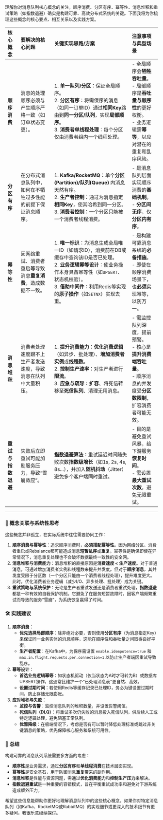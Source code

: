 理解你对消息队列核心概念的关注。顺序消费、分区有序、幂等性、消息堆积和重试策略（如指数退避）确实是构建可靠、高效分布式系统的关键。下面我将为你梳理这些概念的核心要点、相互关系以及实践方案。

| 核心概念 | 要解决的核心问题 | 关键实现思路/方案 | 注意事项与典型场景 |
| :--- | :--- | :--- | :--- |
| **顺序消费** | 消息的处理顺序必须与产生顺序严格一致（如订单状态变更）。 | 1. **单一队列/分区**：保证全局顺序。<br>2. **分区有序**：将需保序的消息（如同一订单ID）通过**相同Key**路由到**同一分区/队列**，实现**局部顺序**。<br>3. **消费者单线程处理**：每个分区仅由消费者组内一个线程处理。 | - 全局顺序会**牺牲吞吐量**。<br>- 局部顺序是**吞吐量与顺序性**的更好权衡。<br>- 业务逻辑需**幂等**，以应对潜在的重复和乱序风险。 |
| **分区有序** | 在分布式消息队列中，如何在不牺牲过多性能的前提下保证消息顺序。 | 1. **Kafka/RocketMQ**：单个**分区(Partition)/队列(Queue)** 内消息天然有序。<br>2. **生产者控制**：通过为消息指定**相同Key**，使其哈希到同一分区。<br>3. **消费者控制**：一个分区只能被一个消费者线程消费。 | - 是消息队列层面实现顺序消费的**基础机制**。<br>- **分区间无序**，仅**分区内有序**。 |
| **幂等性** | 因网络重试、消费者重启等导致消息**重复消费**，造成数据不一致。 | 1. **唯一标识**：为消息生成全局唯一ID（如请求ID），消费前在DB或缓存中查询该ID是否已处理。<br>2. **业务逻辑幂等设计**：使业务操作本身具备幂等性（如`UPSERT`、状态机校验）。<br>3. **借助中间件**：利用Redis等实现的**原子操作**（如`SETNX`）实现去重。 | - 是构建可靠消息系统的**必备措施**。<br>- 即使在顺序消费场景下，也**必须**实现幂等，以防万一。 |
| **消息堆积** | 消费者处理速度跟不上生产者发送速度，导致消息在队列中大量积压。 | 1. **提升消费能力**：**优化消费逻辑**（如异步、批处理）、**增加消费者实例**或**线程数**。<br>2. **控制生产速率**：对生产者进行**限流**。<br>3. **应急与疏导**：**扩容**、将死信转移至**死信队列**、清理无用消息。 | - 需监控队列深度，提前预警。<br>- 核心是**提升消费端吞吐量**。<br>- 顺序消息的并发度受**分区数限制**，扩容消费者可能无效。 |
| **重试与指数退避** | 失败后立即重试可能加剧服务压力，导致“雪崩效应”。 | **指数退避算法**：重试延迟时间随失败次数**指数级增长**（如1s, 2s, 4s, 8s...），并加入**随机抖动**（Jitter）避免多个客户端同时重试。 | - 目的是避免重试风暴，给下游服务**恢复时间**。<br>- 需设置**最大重试次数**，避免无限重试。 |

---

### 🔄 概念关联与系统性思考

这些概念并非孤立，在实际系统中往往需要协同工作：

1.  **顺序消费与幂等性**：追求顺序消费时，**必须搭配幂等性**。因为网络分区、消费者重启或Rebalance都可能造成消息**短暂乱序**或**重复**。幂等性是确保即使在异常情况下，消息重复处理也不会破坏数据最终一致性的安全网。
2.  **消息堆积与消费能力**：消息堆积的直接原因是**消费速度 < 生产速度**。对于普通消息，可通过增加消费者实例和线程数来提升并发度。但对于**顺序消息**，其并发度受限于分区数（一个分区只能由一个消费者线程处理），提升难度更大。此时，优化消费者业务逻辑（减少I/O、异步处理、批处理）成为关键。
3.  **重试策略与系统保护**：无论是生产者重试发送还是消费者重试处理，**指数退避**都是一种有效的自我保护机制。它避免了在服务短暂故障时，因客户端频繁重试而导致的服务“雪崩”，为系统恢复赢得了时间。

### 🛠️ 实践建议

1.  **顺序消费**：
    *   **优先选择局部顺序**：除非绝对必要，否则使用**分区有序**（为消息指定Key）来保证同一业务实体的消息顺序，这能在顺序性和吞吐量之间取得良好平衡。
    *   **生产者配置**：在Kafka中，为保序需设置 `enable.idempotence=true` 和 `max.in.flight.requests.per.connection=1` 以防止生产者端因重试导致乱序。
2.  **幂等设计**：
    *   **首选业务逻辑幂等**：如状态机驱动（仅当状态为A时才可转为B）或数据库UPSERT操作，这通常比维护一个“已处理消息表”更自然、高效。
    *   **设置过期时间**：若使用Redis等缓存记录已处理ID，务必为键设置过期时间，防止存储无限膨胀。
3.  **应对堆积与失败**：
    *   **监控与告警**：监控消息队列的堆积数量，并设置告警阈值。
    *   **死信队列（DLQ）**：将重试多次仍失败的消息投入死信队列，供后续人工或特定逻辑处理，避免阻塞正常队列。
    *   **优雅降级**：在极端情况下，考虑是否有可以暂时降低处理标准或跳过非关键消息的策略，优先保障核心服务和系统可用性。

### 💎 总结

构建可靠的消息队列系统需要多方面的考虑：
*   **顺序性**是业务需求，通过**分区有序**和**单线程消费**在技术层面实现。
*   **幂等性**是安全基石，用于防御消息**重复**带来的副作用。
*   **消息堆积**是性能与资源问题，需通过**优化消费能力**和**控制生产压力**来解决。
*   **指数退避重试**是一种重要的容错模式，旨在平衡重试成功率和避免对下游系统造成额外压力。

希望这些信息能帮助你更好地理解消息队列中的这些核心概念。如果你对特定消息队列（如Kafka、RocketMQ或RabbitMQ）的实现细节或更深入的技术细节有更多疑问，我很乐意继续探讨。
